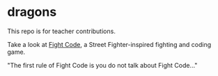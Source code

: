 # dragons
This repo is for teacher contributions.

Take a look at [Fight Code](./fight-code), a Street Fighter-inspired fighting and coding game.

"The first rule of Fight Code is you do not talk about Fight Code..."